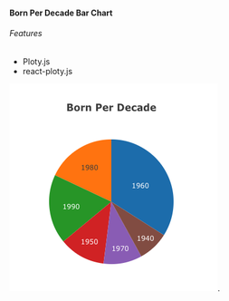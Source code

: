 #### Born Per Decade Bar Chart

###### Features

- Ploty.js
- react-ploty.js

![Born Per Decade Bar Chart](../../../../screenshots/BornPerDecadeBar.png?raw=true "Born Per Decade Bar Chart").
